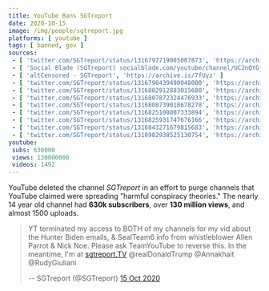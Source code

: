 ```yaml
---
title: YouTube Bans SGTreport
date: 2020-10-15
image: /img/people/sgtreport.jpg
platforms: [ youtube ]
tags: [ banned, gov ]
sources:
 - [ 'twitter.com/SGTreport/status/1316797719005007873', 'https://archive.is/zZo3g' ]
 - [ 'Social Blade (SGTreport) socialblade.com/youtube/channel/UC2nQYGjfe9I_tgWpqgJorUg', 'https://archive.is/m2W8F' ]
 - [ 'altCensored - SGTreport', 'https://archive.is/7fUyz' ]
 - [ 'twitter.com/SGTreport/status/1316798439490048000', 'https://archive.is/0Fotj' ]
 - [ 'twitter.com/SGTreport/status/1316802912883015680', 'https://archive.is/C7n5l' ]
 - [ 'twitter.com/SGTreport/status/1316807872324476933', 'https://archive.is/fznHn' ]
 - [ 'twitter.com/SGTreport/status/1316808739018678278', 'https://archive.is/a50Af' ]
 - [ 'twitter.com/SGTreport/status/1316825108007333894', 'https://archive.is/NLqRl' ]
 - [ 'twitter.com/SGTreport/status/1316825931747676166', 'https://archive.is/ON5R2' ]
 - [ 'twitter.com/SGTreport/status/1316843271679815683', 'https://archive.is/erqho' ]
 - [ 'twitter.com/SGTreport/status/1318982938525130754', 'https://archive.is/3H456' ]
youtube:
 subs: 630000
 views: 130000000
 videos: 1492
---
```


YouTube deleted the channel _SGTreport_ in an effort to purge channels that
YouTube claimed were spreading "harmful conspiracy theories." The nearly 14
year old channel had **630k subscribers**, over **130 million views**, and
almost 1500 uploads.
> YT terminated my access to BOTH of my channels for my vid about the Hunter
> Biden emails, & SealTeam6 info from whistleblower Allen Parrot & Nick Noe.
> Please ask TeamYouTube to reverse this. In the meantime, I'm at
> [sgtreport.TV](http://sgtreport.TV) @realDonaldTrump @Annakhait @RudyGiuliani
>
> -- SGTreport (@SGTreport) [15 Oct 2020](https://archive.is/zZo3g)
